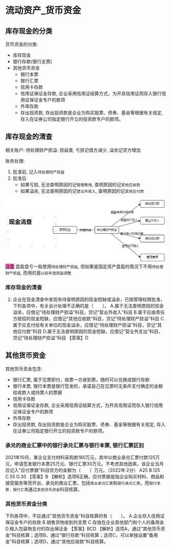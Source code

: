 # 流动资产_货币资金

## 库存现金的分类
货币资金的分类:
- 库存现金
- 银行存款(银行支票)
- 其他货币资金
    - 银行本票
    - 银行汇票
    - 信用卡存款
    - 信用证保证金存款, 企业采用信用证结算方式，为开具信用证而存入银行信用证保证金专户的款项
    - 外埠存款
    - 存出投资款, 存出投资款是企业为购买股票、债券、基金等根据有关规定, 存入在证券公司指定银行开立的投资款专户的款项。

## 库存现金的清查

相关账户:
待处理财产损溢: 损益类, 亏损记借方减少, 溢余记贷方增加

账务处理:
1. 批准前, 记入`待处理财产损益`
2. 批准后
    - 如果亏损, 无法查明原因的记`管理费用`, 查明原因的记`其他应收款`
    - 如果溢余, 无法查明原因的记`营业外收入`, 查明原因的记`其他应付款`


![](./实务_流动资产_货币资金/1.png)
<font style="background: hotpink">注意</font>
盘盈盘亏一般使用`待处理财产损益`, 但如果是固定资产盘盈的情况下不用`待处理财产损益`, 而用的是`以前年度损益调整`


### 库存现金的清查


2. 企业在现金清查中发现有待查明原因的现金短缺或溢余，已按管理权限批准，下列各项中，有关会计处理不正确的是（　　）。
A.属于无法查明原因的现金溢余，应借记“待处理财产损溢”科目，贷记“营业外收入”科目
B.属于应由责任方赔偿的现金短缺，应借记“其他应收款”科目，贷记“待处理财产损溢”科目
C.属于应支付给有关单位的现金溢余，应借记“待处理财产损溢”科目，贷记“其他应付款”科目
D.属于无法查明原因的现金短缺，应借记“营业外支出”科目，贷记“待处理财产损溢”科目
【答案】D




## 其他货币资金
其他货币资金包含:
- 银行汇票, 属于见票即付，收票一方收到票，随时可以兑换成银行存款
- 银行本票, 银行本票是银行签发的，承诺自己在见票时无条件支付确定的金额给收款人或持票人的票据
- 信用卡存款
- 信用证保证金存款, 企业采用信用证结算方式，为开具信用证而存入银行信用证保证金专户的款项
- 外埠存款
- 存出投资款, 存出投资款是企业为购买股票、债券、基金等根据有关规定, 存入在证券公司指定银行开立的投资款专户的款项。



### 承兑的商业汇票中的银行承兑汇票与银行本票, 银行汇票区别

2021年10月，某企业支付材料采购款180万元，其中以商业承兑汇票付款125万元，申请签发银行本票25万元、银行汇票30万元。不考虑其他因素，该企业当月应记入“应付票据”科目贷方的金额为（　　）万元。（2022年·2分）
A25
B.125
C.55
D.30
【答案】B
【解析】选项B正确，应付票据是指企业购买材料、商品和接受服务等而开出、承兑的商业汇票，包括`商业承兑汇票`和`银行承兑汇票`。而`银行本票、银行汇票`通过`其他货币资金`科目核算。


### 其他货币资金分类
下列各项中，不应通过“其他货币资金”科目核算的有（　　）。
A.企业存入信用证保证金专户的存款
B.销售货物收到的支票
C.存放在企业其他部门和个人的备用金
D.租入包装物支付的存出保证金
【答案】BCD
【解析】选项A，通过“其他货币资金”科目核算；选项B，通过“银行存款”科目核算；选项C，可以单独设置“备用金”科目核算；选项D，通过“其他应收款”科目核算。

